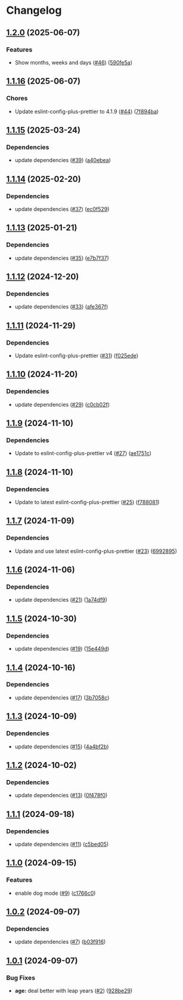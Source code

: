 # Changelog

## [1.2.0](https://github.com/aimeerivers/howoldami/compare/v1.1.16...v1.2.0) (2025-06-07)


### Features

* Show months, weeks and days ([#46](https://github.com/aimeerivers/howoldami/issues/46)) ([590fe5a](https://github.com/aimeerivers/howoldami/commit/590fe5aa945e723e513d305de42a0e7f534f8d12))

## [1.1.16](https://github.com/aimeerivers/howoldami/compare/v1.1.15...v1.1.16) (2025-06-07)


### Chores

* Update eslint-config-plus-prettier to 4.1.9 ([#44](https://github.com/aimeerivers/howoldami/issues/44)) ([7f894ba](https://github.com/aimeerivers/howoldami/commit/7f894ba4bfd4e38ccdd7395dd0e0830263d2b5aa))

## [1.1.15](https://github.com/aimeerivers/howoldami/compare/v1.1.14...v1.1.15) (2025-03-24)


### Dependencies

* update dependencies ([#39](https://github.com/aimeerivers/howoldami/issues/39)) ([a40ebea](https://github.com/aimeerivers/howoldami/commit/a40ebea4d2f34fc6f961403ac49ca7e2f7b081b9))

## [1.1.14](https://github.com/aimeerivers/howoldami/compare/v1.1.13...v1.1.14) (2025-02-20)


### Dependencies

* update dependencies ([#37](https://github.com/aimeerivers/howoldami/issues/37)) ([ec0f529](https://github.com/aimeerivers/howoldami/commit/ec0f529f119c9155a0838d330e3ab24c2713c3f1))

## [1.1.13](https://github.com/aimeerivers/howoldami/compare/v1.1.12...v1.1.13) (2025-01-21)


### Dependencies

* update dependencies ([#35](https://github.com/aimeerivers/howoldami/issues/35)) ([e7b7f37](https://github.com/aimeerivers/howoldami/commit/e7b7f37892405ff884d1c94d05d793833a615120))

## [1.1.12](https://github.com/aimeerivers/howoldami/compare/v1.1.11...v1.1.12) (2024-12-20)


### Dependencies

* update dependencies ([#33](https://github.com/aimeerivers/howoldami/issues/33)) ([afe367f](https://github.com/aimeerivers/howoldami/commit/afe367f9746b4ccac8c28b15d7e66c7f3b13bae6))

## [1.1.11](https://github.com/aimeerivers/howoldami/compare/v1.1.10...v1.1.11) (2024-11-29)


### Dependencies

* Update eslint-config-plus-prettier ([#31](https://github.com/aimeerivers/howoldami/issues/31)) ([f025ede](https://github.com/aimeerivers/howoldami/commit/f025ede4b7e6f58ff17696b52d4df6798f60fc74))

## [1.1.10](https://github.com/aimeerivers/howoldami/compare/v1.1.9...v1.1.10) (2024-11-20)


### Dependencies

* update dependencies ([#29](https://github.com/aimeerivers/howoldami/issues/29)) ([c0cb02f](https://github.com/aimeerivers/howoldami/commit/c0cb02f348a2cce8c26e6a73981879a6561562a3))

## [1.1.9](https://github.com/aimeerivers/howoldami/compare/v1.1.8...v1.1.9) (2024-11-10)


### Dependencies

* Update to eslint-config-plus-prettier v4 ([#27](https://github.com/aimeerivers/howoldami/issues/27)) ([ae1751c](https://github.com/aimeerivers/howoldami/commit/ae1751ca996bb0e9c1210c840ea606af22f9a901))

## [1.1.8](https://github.com/aimeerivers/howoldami/compare/v1.1.7...v1.1.8) (2024-11-10)


### Dependencies

* Update to latest eslint-config-plus-prettier ([#25](https://github.com/aimeerivers/howoldami/issues/25)) ([f788081](https://github.com/aimeerivers/howoldami/commit/f7880812073cf46457965c193b50171ad1401d86))

## [1.1.7](https://github.com/aimeerivers/howoldami/compare/v1.1.6...v1.1.7) (2024-11-09)


### Dependencies

* Update and use latest eslint-config-plus-prettier ([#23](https://github.com/aimeerivers/howoldami/issues/23)) ([6992895](https://github.com/aimeerivers/howoldami/commit/699289509453d9726960fb140ff9455fea59ba37))

## [1.1.6](https://github.com/aimeerivers/howoldami/compare/v1.1.5...v1.1.6) (2024-11-06)


### Dependencies

* update dependencies ([#21](https://github.com/aimeerivers/howoldami/issues/21)) ([1a74df9](https://github.com/aimeerivers/howoldami/commit/1a74df9233ed3bbea9ac917b206431130d7cb8a6))

## [1.1.5](https://github.com/aimeerivers/howoldami/compare/v1.1.4...v1.1.5) (2024-10-30)


### Dependencies

* update dependencies ([#19](https://github.com/aimeerivers/howoldami/issues/19)) ([15e449d](https://github.com/aimeerivers/howoldami/commit/15e449d4b20c4cb1ec0cc8e469f7374a564178c3))

## [1.1.4](https://github.com/aimeerivers/howoldami/compare/v1.1.3...v1.1.4) (2024-10-16)


### Dependencies

* update dependencies ([#17](https://github.com/aimeerivers/howoldami/issues/17)) ([3b7058c](https://github.com/aimeerivers/howoldami/commit/3b7058c700d654fd3919e222049df1838f45ffad))

## [1.1.3](https://github.com/aimeerivers/howoldami/compare/v1.1.2...v1.1.3) (2024-10-09)


### Dependencies

* update dependencies ([#15](https://github.com/aimeerivers/howoldami/issues/15)) ([4a4bf2b](https://github.com/aimeerivers/howoldami/commit/4a4bf2bd58d2b03c541b640b92761761a19f165c))

## [1.1.2](https://github.com/aimeerivers/howoldami/compare/v1.1.1...v1.1.2) (2024-10-02)


### Dependencies

* update dependencies ([#13](https://github.com/aimeerivers/howoldami/issues/13)) ([0f478f0](https://github.com/aimeerivers/howoldami/commit/0f478f0017696da517346c85998c39d5360cb362))

## [1.1.1](https://github.com/aimeerivers/howoldami/compare/v1.1.0...v1.1.1) (2024-09-18)


### Dependencies

* update dependencies ([#11](https://github.com/aimeerivers/howoldami/issues/11)) ([c5bed05](https://github.com/aimeerivers/howoldami/commit/c5bed0551022e8e0c5e0b220d8f162ee18d24368))

## [1.1.0](https://github.com/aimeerivers/howoldami/compare/v1.0.2...v1.1.0) (2024-09-15)


### Features

* enable dog mode ([#9](https://github.com/aimeerivers/howoldami/issues/9)) ([c1766c0](https://github.com/aimeerivers/howoldami/commit/c1766c00a3eb3ed6b6c94937633a38baecd2cd5b))

## [1.0.2](https://github.com/aimeerivers/howoldami/compare/v1.0.1...v1.0.2) (2024-09-07)


### Dependencies

* update dependencies ([#7](https://github.com/aimeerivers/howoldami/issues/7)) ([b03f916](https://github.com/aimeerivers/howoldami/commit/b03f916fa39fb528b426527caf3c38373cd76041))

## [1.0.1](https://github.com/aimeerivers/howoldami/compare/v1.0.0...v1.0.1) (2024-09-07)


### Bug Fixes

* **age:** deal better with leap years ([#2](https://github.com/aimeerivers/howoldami/issues/2)) ([928be29](https://github.com/aimeerivers/howoldami/commit/928be29d80c5e100eb0d64a999c566b9cf9961f4))
